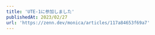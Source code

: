 ```yaml
---
title: 'UTE-1に参加しました'
publishedAt: 2023/02/27
url: 'https://zenn.dev/monica/articles/117a84653f69a7'
---
```


